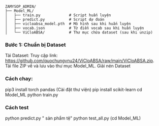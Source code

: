 
```
ZAMYSOP_ADMIN/
├── Model_ML/
│   ├── train.py             # Script huấn luyện
│   ├── predict.py           # Script dự đoán
│   ├── vicloabsa_model.pth  # Mô hình sau khi huấn luyện
│   ├── vocab.json           # Từ điển vocab sau khi huấn luyện
│   └── ViCloABSA/           # Thư mục chứa dataset (sau khi unzip)

```

### Bước 1: Chuẩn bị Dataset
Tải Dataset:
Truy cập link: https://github.com/quochungvnu24/ViCloABSA/raw/main/ViCloABSA.zip.
Tải file ZIP về và lưu vào thư mục Model_ML.
Giải nén Dataset 

### Cách chay:
pip3 install torch pandas  (Cài đặt thư viện)
pip install scikit-learn
cd Model_ML
python train.py
### Cách test
python predict.py " sản phẩm tệ"
python test_all.py (cd Model_ML)


